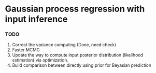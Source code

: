 # Gaussian process regression with input inference

### TODO
1. Correct the variance computing (Done, need check)
4. Faster MCMC
5. Update the way to compute input posterior distribution (likelihood estimation) via optimization.
6. Build comparison between directly using prior for Beyasian prediction 

